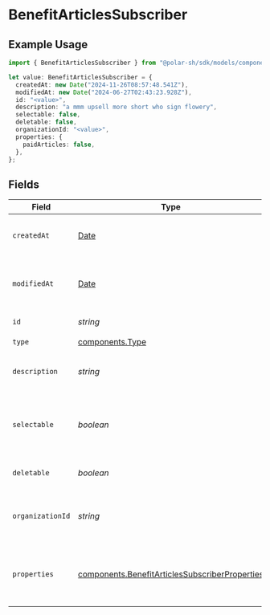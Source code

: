 # BenefitArticlesSubscriber

## Example Usage

```typescript
import { BenefitArticlesSubscriber } from "@polar-sh/sdk/models/components";

let value: BenefitArticlesSubscriber = {
  createdAt: new Date("2024-11-26T08:57:48.541Z"),
  modifiedAt: new Date("2024-06-27T02:43:23.928Z"),
  id: "<value>",
  description: "a mmm upsell more short who sign flowery",
  selectable: false,
  deletable: false,
  organizationId: "<value>",
  properties: {
    paidArticles: false,
  },
};
```

## Fields

| Field                                                                                                            | Type                                                                                                             | Required                                                                                                         | Description                                                                                                      |
| ---------------------------------------------------------------------------------------------------------------- | ---------------------------------------------------------------------------------------------------------------- | ---------------------------------------------------------------------------------------------------------------- | ---------------------------------------------------------------------------------------------------------------- |
| `createdAt`                                                                                                      | [Date](https://developer.mozilla.org/en-US/docs/Web/JavaScript/Reference/Global_Objects/Date)                    | :heavy_check_mark:                                                                                               | Creation timestamp of the object.                                                                                |
| `modifiedAt`                                                                                                     | [Date](https://developer.mozilla.org/en-US/docs/Web/JavaScript/Reference/Global_Objects/Date)                    | :heavy_check_mark:                                                                                               | Last modification timestamp of the object.                                                                       |
| `id`                                                                                                             | *string*                                                                                                         | :heavy_check_mark:                                                                                               | The ID of the benefit.                                                                                           |
| `type`                                                                                                           | [components.Type](../../models/components/type.md)                                                               | :heavy_check_mark:                                                                                               | N/A                                                                                                              |
| `description`                                                                                                    | *string*                                                                                                         | :heavy_check_mark:                                                                                               | The description of the benefit.                                                                                  |
| `selectable`                                                                                                     | *boolean*                                                                                                        | :heavy_check_mark:                                                                                               | Whether the benefit is selectable when creating a product.                                                       |
| `deletable`                                                                                                      | *boolean*                                                                                                        | :heavy_check_mark:                                                                                               | Whether the benefit is deletable.                                                                                |
| `organizationId`                                                                                                 | *string*                                                                                                         | :heavy_check_mark:                                                                                               | The ID of the organization owning the benefit.                                                                   |
| `properties`                                                                                                     | [components.BenefitArticlesSubscriberProperties](../../models/components/benefitarticlessubscriberproperties.md) | :heavy_check_mark:                                                                                               | Properties available to subscribers for a benefit of type `articles`.                                            |